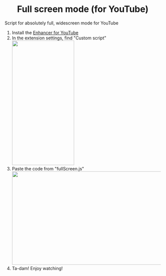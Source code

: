 <!DOCTYPE html>
<body>
  <head>
    
  </head>

  <body>
    <h1 align="center">Full screen mode (for YouTube)</h1>
    <p>Script for absolutely full, widescreen mode for YouTube</p>
    <ol>
      <li>Install the <a href="https://chromewebstore.google.com/detail/enhancer-for-youtube/ponfpcnoihfmfllpaingbgckeeldkhle">Enhancer for YouTube</a></li>
      <li>In the extension settings, find "Custom script"<br><img src="https://github.com/user-attachments/assets/99375556-5300-4a6b-a863-ee6137dab7cc" width = 200 height = 400></li>
      <li>Paste the code from "fullScreen.js"<br><img src="https://github.com/user-attachments/assets/5bad44ce-0bae-4ece-82ae-b544c5e09d44" width = 600 height = 300></li>
      <li>Ta-dam! Enjoy watching!</li>
    </ol>
  </body>
</body>
